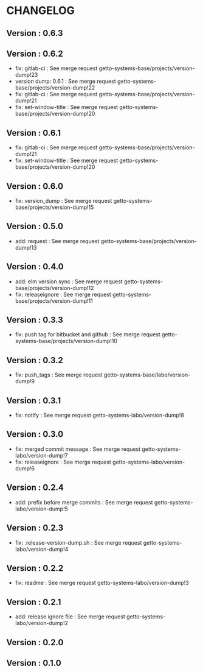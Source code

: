 # CHANGELOG

## Version : 0.6.3



## Version : 0.6.2

- fix: gitlab-ci : See merge request getto-systems-base/projects/version-dump!23
- version dump: 0.6.1 : See merge request getto-systems-base/projects/version-dump!22
- fix: gitlab-ci : See merge request getto-systems-base/projects/version-dump!21
- fix: set-window-title : See merge request getto-systems-base/projects/version-dump!20


## Version : 0.6.1

- fix: gitlab-ci : See merge request getto-systems-base/projects/version-dump!21
- fix: set-window-title : See merge request getto-systems-base/projects/version-dump!20


## Version : 0.6.0

- fix: version_dump : See merge request getto-systems-base/projects/version-dump!15


## Version : 0.5.0

- add: request : See merge request getto-systems-base/projects/version-dump!13


## Version : 0.4.0

- add: elm version sync : See merge request getto-systems-base/projects/version-dump!12
- fix: releaseignore : See merge request getto-systems-base/projects/version-dump!11


## Version : 0.3.3

- fix: push tag for bitbucket and github : See merge request getto-systems-base/projects/version-dump!10


## Version : 0.3.2

- fix: push_tags : See merge request getto-systems-base/labo/version-dump!9


## Version : 0.3.1

- fix: notify : See merge request getto-systems-labo/version-dump!8


## Version : 0.3.0

- fix: merged commit message : See merge request getto-systems-labo/version-dump!7
- fix: releaseignore : See merge request getto-systems-labo/version-dump!6


## Version : 0.2.4

- add: prefix before merge commits : See merge request getto-systems-labo/version-dump!5

## Version : 0.2.3

- fix: .release-version-dump.sh : See merge request getto-systems-labo/version-dump!4


## Version : 0.2.2

- fix: readme : See merge request getto-systems-labo/version-dump!3


## Version : 0.2.1

- add: release ignore file : See merge request getto-systems-labo/version-dump!2


## Version : 0.2.0



## Version : 0.1.0


